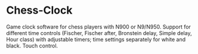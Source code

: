 Chess-Clock
===========

Game clock software for chess players with N900 or N9/N950. Support for different time controls (Fischer, Fischer after, Bronstein delay, Simple delay, Hour class) with adjustable timers; time settings separately for white and black. Touch control.